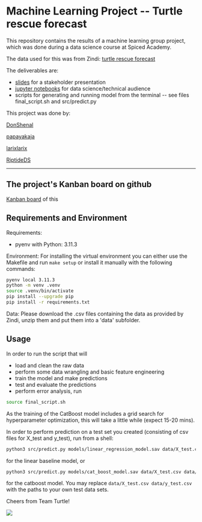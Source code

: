 # Machine Learning Project -- Turtle rescue forecast

This repository contains the results of a machine learning group project, which was done during a data science course at Spiced Academy.

The data used for this was from Zindi:
 [turtle rescue forecast](https://zindi.africa/competitions/turtle-rescue-forecast-challenge)  

The deliverables are:
* [slides](turtle_stakeholder_slides.pdf) for a stakeholder presentation
* [jupyter notebooks](notebooks/) for data science/technical audience
* scripts for generating and running model from the terminal -- see files final_script.sh and src/predict.py

This project was done by:

[DonShenal](https://github.com/Donshenal)

[papayakaja](https://github.com/papayakaja)

[larixlarix](https://github.com/larixlarix)

[RiptideDS](https://github.com/RiptideDS)

---

## The project's Kanban board on github

[Kanban board](https://github.com/users/RiptideDS/projects/1) of this 

## Requirements and Environment

Requirements:
- pyenv with Python: 3.11.3

Environment: 
For installing the virtual environment you can either use the Makefile and run `make setup` or install it manually with the following commands: 

```Bash
pyenv local 3.11.3
python -m venv .venv
source .venv/bin/activate
pip install --upgrade pip
pip install -r requirements.txt
```

Data: 
Please download the .csv files containing the data as provided by Zindi, unzip them and put them into a 'data' subfolder. 


## Usage

In order to run the script that will
* load and clean the raw data
* perform some data wrangling and basic feature engineering 
* train the model and make predictions
* test and evaluate the predictions
* perform error analysis,
run

```bash
source final_script.sh
```

As the training of the CatBoost model includes a grid search for hyperparameter optimization, this will take a little while (expect 15-20 mins).



In order to perform prediction on a test set you created (consisting of csv files for X_test and y_test), run from a shell:

```bash
python3 src/predict.py models/linear_regression_model.sav data/X_test.csv data/y_test.csv
``` 
for the linear baseline model, or

```bash
python3 src/predict.py models/cat_boost_model.sav data/X_test.csv data/y_test.csv
```
for the catboost model. You may replace ```data/X_test.csv data/y_test.csv``` with the paths to your own test data sets.

Cheers from Team Turtle!

![](https://vignette.wikia.nocookie.net/great-characters/images/b/bb/TMNT.jpeg/revision/latest?cb=20200716144943)


